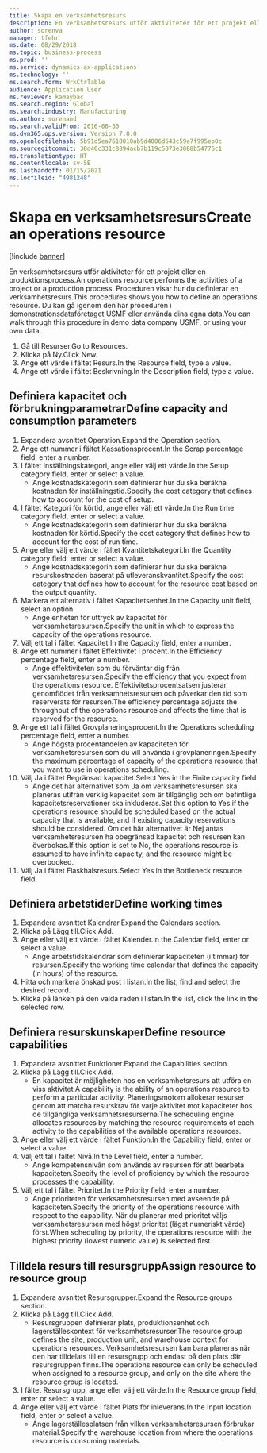 ```yaml
---
title: Skapa en verksamhetsresurs
description: En verksamhetsresurs utför aktiviteter för ett projekt eller en produktionsprocess.
author: sorenva
manager: tfehr
ms.date: 08/29/2018
ms.topic: business-process
ms.prod: ''
ms.service: dynamics-ax-applications
ms.technology: ''
ms.search.form: WrkCtrTable
audience: Application User
ms.reviewer: kamaybac
ms.search.region: Global
ms.search.industry: Manufacturing
ms.author: sorenand
ms.search.validFrom: 2016-06-30
ms.dyn365.ops.version: Version 7.0.0
ms.openlocfilehash: 5b91d5ea7618010ab9d4006d643c59a7f995eb0c
ms.sourcegitcommit: 38d40c331c8894acb7b119c5073e3088b54776c1
ms.translationtype: HT
ms.contentlocale: sv-SE
ms.lasthandoff: 01/15/2021
ms.locfileid: "4981248"
---
```

# <a name="create-an-operations-resource"></a><span data-ttu-id="e455b-103">Skapa en verksamhetsresurs</span><span class="sxs-lookup"><span data-stu-id="e455b-103">Create an operations resource</span></span>

[!include [banner](../../includes/banner.md)]

<span data-ttu-id="e455b-104">En verksamhetsresurs utför aktiviteter för ett projekt eller en produktionsprocess.</span><span class="sxs-lookup"><span data-stu-id="e455b-104">An operations resource performs the activities of a project or a production process.</span></span> <span data-ttu-id="e455b-105">Proceduren visar hur du definierar en verksamhetsresurs.</span><span class="sxs-lookup"><span data-stu-id="e455b-105">This procedures shows you how to define an operations resource.</span></span> <span data-ttu-id="e455b-106">Du kan gå igenom den här proceduren i demonstrationsdataföretaget USMF eller använda dina egna data.</span><span class="sxs-lookup"><span data-stu-id="e455b-106">You can walk through this procedure in demo data company USMF, or using your own data.</span></span>

1. <span data-ttu-id="e455b-107">Gå till Resurser.</span><span class="sxs-lookup"><span data-stu-id="e455b-107">Go to Resources.</span></span>
2. <span data-ttu-id="e455b-108">Klicka på Ny.</span><span class="sxs-lookup"><span data-stu-id="e455b-108">Click New.</span></span>
3. <span data-ttu-id="e455b-109">Ange ett värde i fältet Resurs.</span><span class="sxs-lookup"><span data-stu-id="e455b-109">In the Resource field, type a value.</span></span>
4. <span data-ttu-id="e455b-110">Ange ett värde i fältet Beskrivning.</span><span class="sxs-lookup"><span data-stu-id="e455b-110">In the Description field, type a value.</span></span>

## <a name="define-capacity-and-consumption-parameters"></a><span data-ttu-id="e455b-111">Definiera kapacitet och förbrukningparametrar</span><span class="sxs-lookup"><span data-stu-id="e455b-111">Define capacity and consumption parameters</span></span>
1. <span data-ttu-id="e455b-112">Expandera avsnittet Operation.</span><span class="sxs-lookup"><span data-stu-id="e455b-112">Expand the Operation section.</span></span>
2. <span data-ttu-id="e455b-113">Ange ett nummer i fältet Kassationsprocent.</span><span class="sxs-lookup"><span data-stu-id="e455b-113">In the Scrap percentage field, enter a number.</span></span>
3. <span data-ttu-id="e455b-114">I fältet Inställningskategori, ange eller välj ett värde.</span><span class="sxs-lookup"><span data-stu-id="e455b-114">In the Setup category field, enter or select a value.</span></span>
    * <span data-ttu-id="e455b-115">Ange kostnadskategorin som definierar hur du ska beräkna kostnaden för inställningstid.</span><span class="sxs-lookup"><span data-stu-id="e455b-115">Specify the cost category that defines how to account for the cost of setup.</span></span>  
4. <span data-ttu-id="e455b-116">I fältet Kategori för körtid, ange eller välj ett värde.</span><span class="sxs-lookup"><span data-stu-id="e455b-116">In the Run time category field, enter or select a value.</span></span>
    * <span data-ttu-id="e455b-117">Ange kostnadskategorin som definierar hur du ska beräkna kostnaden för körtid.</span><span class="sxs-lookup"><span data-stu-id="e455b-117">Specify the cost category that defines how to account for the cost of run time.</span></span>  
5. <span data-ttu-id="e455b-118">Ange eller välj ett värde i fältet Kvantitetskategori.</span><span class="sxs-lookup"><span data-stu-id="e455b-118">In the Quantity category field, enter or select a value.</span></span>
    * <span data-ttu-id="e455b-119">Ange kostnadskategorin som definierar hur du ska beräkna resurskostnaden baserat på utleveranskvantitet.</span><span class="sxs-lookup"><span data-stu-id="e455b-119">Specify the cost category that defines how to account for the resource cost based on the output quantity.</span></span>  
6. <span data-ttu-id="e455b-120">Markera ett alternativ i fältet Kapacitetsenhet.</span><span class="sxs-lookup"><span data-stu-id="e455b-120">In the Capacity unit field, select an option.</span></span>
    * <span data-ttu-id="e455b-121">Ange enheten för uttryck av kapacitet för verksamhetsresursen.</span><span class="sxs-lookup"><span data-stu-id="e455b-121">Specify the unit in which to express the capacity of the operations resource.</span></span>  
7. <span data-ttu-id="e455b-122">Välj ett tal i fältet Kapacitet.</span><span class="sxs-lookup"><span data-stu-id="e455b-122">In the Capacity field, enter a number.</span></span>
8. <span data-ttu-id="e455b-123">Ange ett nummer i fältet Effektivitet i procent.</span><span class="sxs-lookup"><span data-stu-id="e455b-123">In the Efficiency percentage field, enter a number.</span></span>
    * <span data-ttu-id="e455b-124">Ange effektiviteten som du förväntar dig från verksamhetsresursen.</span><span class="sxs-lookup"><span data-stu-id="e455b-124">Specify the efficiency that you expect from the operations resource.</span></span> <span data-ttu-id="e455b-125">Effektivitetsprocentsatsen justerar genomflödet från verksamhetsresursen och påverkar den tid som reserverats för resursen.</span><span class="sxs-lookup"><span data-stu-id="e455b-125">The efficiency percentage adjusts the throughput of the operations resource and affects the time that is reserved for the resource.</span></span>  
9. <span data-ttu-id="e455b-126">Ange ett tal i fältet Grovplaneringsprocent.</span><span class="sxs-lookup"><span data-stu-id="e455b-126">In the Operations scheduling percentage field, enter a number.</span></span>
    * <span data-ttu-id="e455b-127">Ange högsta procentandelen av kapaciteten för verksamhetsresursen som du vill använda i grovplaneringen.</span><span class="sxs-lookup"><span data-stu-id="e455b-127">Specify the maximum percentage of capacity of the operations resource that you want to use in operations scheduling.</span></span>  
10. <span data-ttu-id="e455b-128">Välj Ja i fältet Begränsad kapacitet.</span><span class="sxs-lookup"><span data-stu-id="e455b-128">Select Yes in the Finite capacity field.</span></span>
    * <span data-ttu-id="e455b-129">Ange det här alternativet som Ja om verksamhetsresursen ska planeras utifrån verklig kapacitet som är tillgänglig och om befintliga kapacitetsreservationer ska inkluderas.</span><span class="sxs-lookup"><span data-stu-id="e455b-129">Set this option to Yes if the operations resource should be scheduled based on the actual capacity that is available, and if existing capacity reservations should be considered.</span></span> <span data-ttu-id="e455b-130">Om det här alternativet är Nej antas verksamhetsresursen ha obegränsad kapacitet och resursen kan överbokas.</span><span class="sxs-lookup"><span data-stu-id="e455b-130">If this option is set to No, the operations resource is assumed to have infinite capacity, and the resource might be overbooked.</span></span>  
11. <span data-ttu-id="e455b-131">Välj Ja i fältet Flaskhalsresurs.</span><span class="sxs-lookup"><span data-stu-id="e455b-131">Select Yes in the Bottleneck resource field.</span></span>

## <a name="define-working-times"></a><span data-ttu-id="e455b-132">Definiera arbetstider</span><span class="sxs-lookup"><span data-stu-id="e455b-132">Define working times</span></span>
1. <span data-ttu-id="e455b-133">Expandera avsnittet Kalendrar.</span><span class="sxs-lookup"><span data-stu-id="e455b-133">Expand the Calendars section.</span></span>
2. <span data-ttu-id="e455b-134">Klicka på Lägg till.</span><span class="sxs-lookup"><span data-stu-id="e455b-134">Click Add.</span></span>
3. <span data-ttu-id="e455b-135">Ange eller välj ett värde i fältet Kalender.</span><span class="sxs-lookup"><span data-stu-id="e455b-135">In the Calendar field, enter or select a value.</span></span>
    * <span data-ttu-id="e455b-136">Ange arbetstidskalendrar som definierar kapaciteten (i timmar) för resursen.</span><span class="sxs-lookup"><span data-stu-id="e455b-136">Specify the working time calendar that defines the capacity (in hours) of the resource.</span></span>  
4. <span data-ttu-id="e455b-137">Hitta och markera önskad post i listan.</span><span class="sxs-lookup"><span data-stu-id="e455b-137">In the list, find and select the desired record.</span></span>
5. <span data-ttu-id="e455b-138">Klicka på länken på den valda raden i listan.</span><span class="sxs-lookup"><span data-stu-id="e455b-138">In the list, click the link in the selected row.</span></span>

## <a name="define-resource-capabilities"></a><span data-ttu-id="e455b-139">Definiera resurskunskaper</span><span class="sxs-lookup"><span data-stu-id="e455b-139">Define resource capabilities</span></span>
1. <span data-ttu-id="e455b-140">Expandera avsnittet Funktioner.</span><span class="sxs-lookup"><span data-stu-id="e455b-140">Expand the Capabilities section.</span></span>
2. <span data-ttu-id="e455b-141">Klicka på Lägg till.</span><span class="sxs-lookup"><span data-stu-id="e455b-141">Click Add.</span></span>
    * <span data-ttu-id="e455b-142">En kapacitet är möjligheten hos en verksamhetsresurs att utföra en viss aktivitet.</span><span class="sxs-lookup"><span data-stu-id="e455b-142">A capability is the ability of an operations resource to perform a particular activity.</span></span> <span data-ttu-id="e455b-143">Planeringsmotorn allokerar resurser genom att matcha resurskrav för varje aktivitet mot kapaciteter hos de tillgängliga verksamhetsresurserna.</span><span class="sxs-lookup"><span data-stu-id="e455b-143">The scheduling engine allocates resources by matching the resource requirements of each activity to the capabilities of the available operations resources.</span></span>  
3. <span data-ttu-id="e455b-144">Ange eller välj ett värde i fältet Funktion.</span><span class="sxs-lookup"><span data-stu-id="e455b-144">In the Capability field, enter or select a value.</span></span>
4. <span data-ttu-id="e455b-145">Välj ett tal i fältet Nivå.</span><span class="sxs-lookup"><span data-stu-id="e455b-145">In the Level field, enter a number.</span></span>
    * <span data-ttu-id="e455b-146">Ange kompetensnivån som används av resursen för att bearbeta kapaciteten.</span><span class="sxs-lookup"><span data-stu-id="e455b-146">Specify the level of proficiency by which the resource processes the capability.</span></span>  
5. <span data-ttu-id="e455b-147">Välj ett tal i fältet Prioritet.</span><span class="sxs-lookup"><span data-stu-id="e455b-147">In the Priority field, enter a number.</span></span>
    * <span data-ttu-id="e455b-148">Ange prioriteten för verksamhetsresursen med avseende på kapaciteten.</span><span class="sxs-lookup"><span data-stu-id="e455b-148">Specify the priority of the operations resource with respect to the capability.</span></span> <span data-ttu-id="e455b-149">När du planerar med prioritet väljs verksamhetsresursen med högst prioritet (lägst numeriskt värde) först.</span><span class="sxs-lookup"><span data-stu-id="e455b-149">When scheduling by priority, the operations resource with the highest priority (lowest numeric value) is selected first.</span></span>  

## <a name="assign-resource-to-resource-group"></a><span data-ttu-id="e455b-150">Tilldela resurs till resursgrupp</span><span class="sxs-lookup"><span data-stu-id="e455b-150">Assign resource to resource group</span></span>
1. <span data-ttu-id="e455b-151">Expandera avsnittet Resursgrupper.</span><span class="sxs-lookup"><span data-stu-id="e455b-151">Expand the Resource groups section.</span></span>
2. <span data-ttu-id="e455b-152">Klicka på Lägg till.</span><span class="sxs-lookup"><span data-stu-id="e455b-152">Click Add.</span></span>
    * <span data-ttu-id="e455b-153">Resursgruppen definierar plats, produktionsenhet och lagerställeskontext för verksamhetsresurser.</span><span class="sxs-lookup"><span data-stu-id="e455b-153">The resource group defines the site, production unit, and warehouse context for operations resources.</span></span> <span data-ttu-id="e455b-154">Verksamhetsresursen kan bara planeras när den har tilldelats till en resursgrupp och endast på den plats där resursgruppen finns.</span><span class="sxs-lookup"><span data-stu-id="e455b-154">The operations resource can only be scheduled when assigned to a resource group, and only on the site where the resource group is located.</span></span>  
3. <span data-ttu-id="e455b-155">I fältet Resursgrupp, ange eller välj ett värde.</span><span class="sxs-lookup"><span data-stu-id="e455b-155">In the Resource group field, enter or select a value.</span></span>
4. <span data-ttu-id="e455b-156">Ange eller välj ett värde i fältet Plats för inleverans.</span><span class="sxs-lookup"><span data-stu-id="e455b-156">In the Input location field, enter or select a value.</span></span>
    * <span data-ttu-id="e455b-157">Ange lagerställesplatsen från vilken verksamhetsresursen förbrukar material.</span><span class="sxs-lookup"><span data-stu-id="e455b-157">Specify the warehouse location from where the operations resource is consuming materials.</span></span>  

